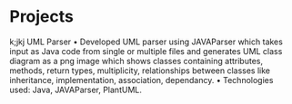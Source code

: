 # Projects
k;jkj
UML Parser
•	Developed UML parser using JAVAParser which takes input as Java code from single or multiple files and generates UML class diagram as a png image which shows classes containing attributes, methods, return types, multiplicity, relationships between classes like inheritance, implementation, association, dependancy.
•	Technologies used: Java, JAVAParser, PlantUML.
